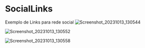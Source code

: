 # SocialLinks
Exemplo de Links para rede social
![Screenshot_20231013_130544](https://github.com/CristianoFranca1976/SocialLinks/assets/135919856/438729e3-7dbb-48a2-b3b9-3294b8557e69)


![Screenshot_20231013_130552](https://github.com/CristianoFranca1976/SocialLinks/assets/135919856/31abf86f-fb9f-4362-8c49-0650e15958fa)


![Screenshot_20231013_130558](https://github.com/CristianoFranca1976/SocialLinks/assets/135919856/1f62ed42-9b25-4b33-bb14-04b40d57f7ea)
